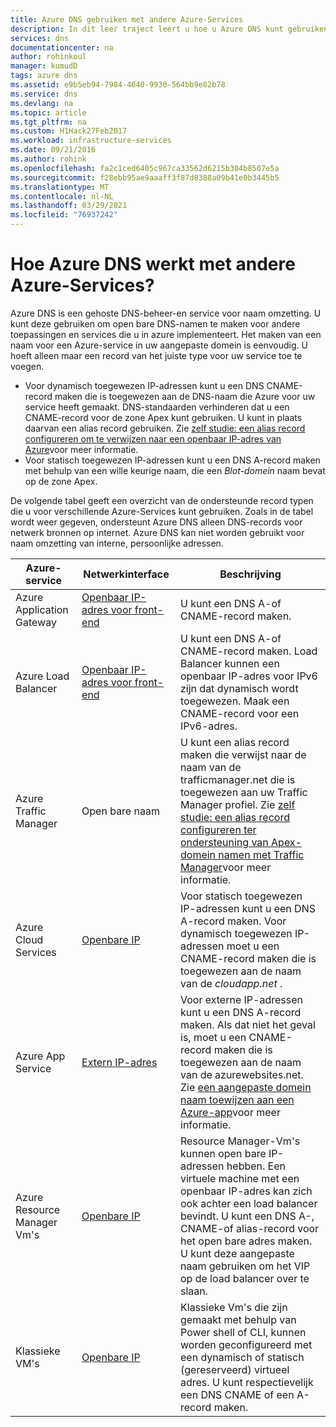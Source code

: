 ```yaml
---
title: Azure DNS gebruiken met andere Azure-Services
description: In dit leer traject leert u hoe u Azure DNS kunt gebruiken om namen voor andere Azure-Services op te lossen
services: dns
documentationcenter: na
author: rohinkoul
manager: kumudD
tags: azure dns
ms.assetid: e9b5eb94-7984-4640-9930-564bb9e82b78
ms.service: dns
ms.devlang: na
ms.topic: article
ms.tgt_pltfrm: na
ms.custom: H1Hack27Feb2017
ms.workload: infrastructure-services
ms.date: 09/21/2016
ms.author: rohink
ms.openlocfilehash: fa2c1ced6405c967ca33562d6215b304b8507e5a
ms.sourcegitcommit: f28ebb95ae9aaaff3f87d8388a09b41e0b3445b5
ms.translationtype: MT
ms.contentlocale: nl-NL
ms.lasthandoff: 03/29/2021
ms.locfileid: "76937242"
---
```

# <a name="how-azure-dns-works-with-other-azure-services"></a>Hoe Azure DNS werkt met andere Azure-Services?

Azure DNS is een gehoste DNS-beheer-en service voor naam omzetting. U kunt deze gebruiken om open bare DNS-namen te maken voor andere toepassingen en services die u in azure implementeert. Het maken van een naam voor een Azure-service in uw aangepaste domein is eenvoudig. U hoeft alleen maar een record van het juiste type voor uw service toe te voegen.

* Voor dynamisch toegewezen IP-adressen kunt u een DNS CNAME-record maken die is toegewezen aan de DNS-naam die Azure voor uw service heeft gemaakt. DNS-standaarden verhinderen dat u een CNAME-record voor de zone Apex kunt gebruiken. U kunt in plaats daarvan een alias record gebruiken. Zie [zelf studie: een alias record configureren om te verwijzen naar een openbaar IP-adres van Azure](tutorial-alias-pip.md)voor meer informatie.
* Voor statisch toegewezen IP-adressen kunt u een DNS A-record maken met behulp van een wille keurige naam, die een *Blot-domein* naam bevat op de zone Apex.

De volgende tabel geeft een overzicht van de ondersteunde record typen die u voor verschillende Azure-Services kunt gebruiken. Zoals in de tabel wordt weer gegeven, ondersteunt Azure DNS alleen DNS-records voor netwerk bronnen op internet. Azure DNS kan niet worden gebruikt voor naam omzetting van interne, persoonlijke adressen.

| Azure-service | Netwerkinterface | Beschrijving |
| --- | --- | --- |
| Azure Application Gateway |[Openbaar IP-adres voor front-end](dns-custom-domain.md#public-ip-address) |U kunt een DNS A-of CNAME-record maken. |
| Azure Load Balancer |[Openbaar IP-adres voor front-end](dns-custom-domain.md#public-ip-address) |U kunt een DNS A-of CNAME-record maken. Load Balancer kunnen een openbaar IP-adres voor IPv6 zijn dat dynamisch wordt toegewezen. Maak een CNAME-record voor een IPv6-adres. |
| Azure Traffic Manager |Open bare naam |U kunt een alias record maken die verwijst naar de naam van de trafficmanager.net die is toegewezen aan uw Traffic Manager profiel. Zie [zelf studie: een alias record configureren ter ondersteuning van Apex-domein namen met Traffic Manager](tutorial-alias-tm.md)voor meer informatie. |
| Azure Cloud Services |[Openbare IP](dns-custom-domain.md#public-ip-address) |Voor statisch toegewezen IP-adressen kunt u een DNS A-record maken. Voor dynamisch toegewezen IP-adressen moet u een CNAME-record maken die is toegewezen aan de naam van de *cloudapp.net* .|
| Azure App Service | [Extern IP-adres](dns-custom-domain.md#app-service-web-apps) |Voor externe IP-adressen kunt u een DNS A-record maken. Als dat niet het geval is, moet u een CNAME-record maken die is toegewezen aan de naam van de azurewebsites.net. Zie [een aangepaste domein naam toewijzen aan een Azure-app](../app-service/app-service-web-tutorial-custom-domain.md)voor meer informatie. |
| Azure Resource Manager Vm's |[Openbare IP](dns-custom-domain.md#public-ip-address) |Resource Manager-Vm's kunnen open bare IP-adressen hebben. Een virtuele machine met een openbaar IP-adres kan zich ook achter een load balancer bevindt. U kunt een DNS A-, CNAME-of alias-record voor het open bare adres maken. U kunt deze aangepaste naam gebruiken om het VIP op de load balancer over te slaan. |
| Klassieke VM's |[Openbare IP](dns-custom-domain.md#public-ip-address) |Klassieke Vm's die zijn gemaakt met behulp van Power shell of CLI, kunnen worden geconfigureerd met een dynamisch of statisch (gereserveerd) virtueel adres. U kunt respectievelijk een DNS CNAME of een A-record maken. |
